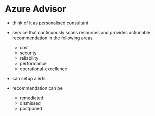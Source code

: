 # Azure Advisor

* think of it as personalised consultant
* service that continuously scans resources and provides actionable recommendation in the following areas
  * cost
  * security
  * reliability
  * performance
  * operational-excellence

* can setup alerts
* recommendation can be
  * remediated
  * dismissed
  * postponed
